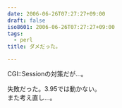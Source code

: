 ```yaml
---
date: 2006-06-26T07:27:27+09:00
draft: false
iso8601: 2006-06-26T07:27:27+09:00
tags:
  - perl
title: ダメだった。

---
```


<div class="entry-body">
                                 <p>CGI::Sessionの対策だが…。</p>

<p>失敗だった。3.95では動かない。<br />
また考え直し…。</p>
                              </div>    	